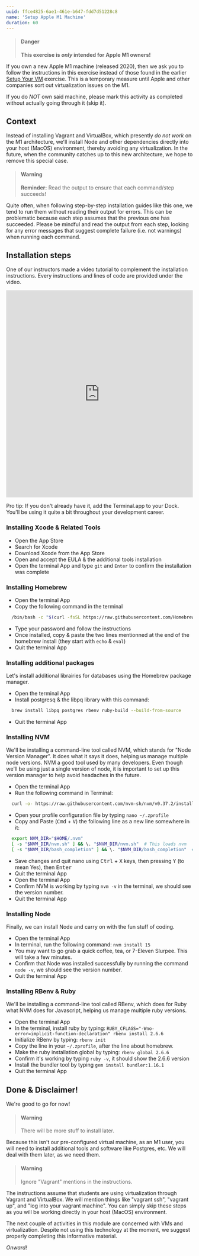 ```yaml
---
uuid: ffce4825-6ae1-461e-b647-fdd7d51228c8
name: 'Setup Apple M1 Machine'
duration: 60
---
```


> #### Danger
> **This exercise is _only_ intended for Apple M1 owners!**

If you own a new Apple M1 machine (released 2020), then we ask you to follow the instructions in this exercise instead of those found in the earlier [Setup Your VM](/f252cd05-4b9d-4a70-89d4-40f5dcc2d553) exercise. This is a temporary measure until Apple and other companies sort out virtualization issues on the M1. 

If you do _NOT_ own said machine, please mark this activity as completed without actually going through it (skip it).

## Context

Instead of installing Vagrant and VirtualBox, which presently _do not work_ on the M1 architecture, we'll install Node and other dependencies directly into your host (MacOS) environment, thereby avoiding any virtualization. In the future, when the community catches up to this new architecture, we hope to remove this special case.

> #### Warning
> **Reminder:** Read the output to ensure that each command/step succeeds!

Quite often, when following step-by-step installation guides like this one, we tend to run them without reading their output for errors. This can be problematic because each step assumes that the previous one has succeeded. Please be mindful and read the output from each step, looking for any error messages that suggest complete failure (i.e. not warnings) when running each command.

## Installation steps

One of our instructors made a video tutorial to complement the installation instructions. Every instructions and lines of code are provided under the video. 

<iframe style="width: 100%; height:560px" src="https://www.youtube.com/embed/iGF3BB5oyZY" frameborder="0" allow="accelerometer; autoplay; clipboard-write; encrypted-media; gyroscope; picture-in-picture" allowfullscreen></iframe>

Pro tip: If you don't already have it, add the Terminal.app to your Dock. You'll be using it quite a bit throughout your development career.

### Installing Xcode & Related Tools

- Open the App Store
- Search for Xcode
- Download Xcode from the App Store
- Open and accept the EULA & the additional tools installation
- Open the terminal App and type `git` and `Enter` to confirm the installation was complete

### Installing Homebrew

- Open the terminal App
- Copy the following command in the terminal 
  
```bash 
  /bin/bash -c "$(curl -fsSL https://raw.githubusercontent.com/Homebrew/install/HEAD/install.sh)"
```
- Type your password and follow the instructions
- Once installed, copy & paste the two lines mentionned at the end of the homebrew install (they start with `echo` & `eval`)
- Quit the terminal App

### Installing additional packages

Let's install additional librairies for databases using the Homebrew package manager.

- Open the terminal App
- Install postgresq & the libpq library with this command:
  
```bash
  brew install libpq postgres rbenv ruby-build --build-from-source
```
- Quit the terminal App

### Installing NVM

We'll be installing a command-line tool called NVM, which stands for "Node Version Manager". It does what it says it does, helping us manage multiple node versions. NVM a good tool used by many developers. Even though we'll be using just a single version of node, it is important to set up this version manager to help avoid headaches in the future. 

- Open the terminal App
- Run the following command in Terminal:
  
```bash
  curl -o- https://raw.githubusercontent.com/nvm-sh/nvm/v0.37.2/install.sh | bash
```
- Open your profile configuration file by typing `nano ~/.zprofile`
- Copy and Paste (<kbd>Cmd</kbd> + <kbd>V</kbd>) the following line as a new line somewhere in it:

```bash
  export NVM_DIR="$HOME/.nvm"
  [ -s "$NVM_DIR/nvm.sh" ] && \. "$NVM_DIR/nvm.sh"  # This loads nvm
  [ -s "$NVM_DIR/bash_completion" ] && \. "$NVM_DIR/bash_completion"  # This loads nvm bash_completion
```

- Save changes and quit nano using <kbd>Ctrl</kbd> + <kbd>X</kbd> keys, then pressing <kbd>Y</kbd> (to mean Yes), then <kbd>Enter</kbd>
- Quit the terminal App
- Open the terminal App
- Confirm NVM is working by typing `nvm -v` in the terminal, we should see the version number.
- Quit the terminal App

### Installing Node 

Finally, we can install Node and carry on with the fun stuff of coding. 

- Open the terminal App
- In terminal, run the following command: `nvm install 15`
- You may want to go grab a quick coffee, tea, or 7-Eleven Slurpee. This will take a few minutes.
- Confirm that Node was installed successfully by running the command `node -v`, we should see the version number.
- Quit the terminal App

### Installing RBenv & Ruby

We'll be installing a command-line tool called RBenv, which does for Ruby what NVM does for Javascript, helping us manage multiple ruby versions. 

- Open the terminal App
- In the terminal, install ruby by typing: 
`RUBY_CFLAGS="-Wno-error=implicit-function-declaration" rbenv install 2.6.6`
- Initialize RBenv by typing: `rbenv init`
- Copy the line in your `~/.zprofile`, after the line about homebrew.
- Make the ruby installation global by typing: `rbenv global 2.6.6`
- Confirm it's working by typing `ruby -v`, it should show the 2.6.6 version
- Install the bundler tool by typing `gem install bundler:1.16.1`
- Quit the terminal App

## Done & Disclaimer!

We're good to go for now! 

> #### Warning
> There will be more stuff to install later.

Because this isn't our pre-configured virtual machine, as an M1 user, you will need to install additional tools and software like Postgres, etc. We will deal with them later, as we need them.

> #### Warning
> Ignore "Vagrant" mentions in the instructions.

The instructions assume that students are using virtualization through Vagrant and VirtualBox. We will mention things like "vagrant ssh", "vagrant up", and "log into your vagrant machine". You can simply skip these steps as you will be working directly in your host (MacOS) environment. 

The next couple of activities in this module are concerned with VMs and virtualization. Despite not using this technology at the moment, we suggest properly completing this informative material. 

_Onward!_
